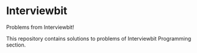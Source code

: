 # Interviewbit
Problems from Interviewbit!

This repository contains solutions to problems of Interviewbit Programming section.
